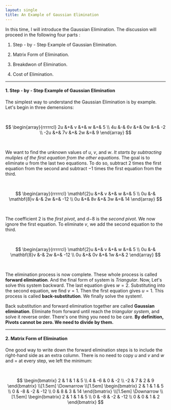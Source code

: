 ```yaml
---
layout: single
title: An Example of Gaussian Elimination
---
```



In this time, I will introduce the Gaussian Elimination. The discussion will proceed in the following four parts :   

1. Step - by - Step Example of Gaussian Elimination.    

2. Matrix Form of Elimination.    

3. Breakdwon of Elimination.     

4. Cost of Elimination.    

---

#### 1. Step - by - Step Example of Gaussian Elimination

The simplest way to understand the Gaussian Elimination is by example. Let's begin in three demensions: 

<br>

$$
\begin{array}{rrrrrcl}
2u &+& v  &+& w  &=& 5 \\
4u &-& 6v &+& 0w &=& -2 \\
-2u &+& 7v &+& 2w &=& 9
\end{array}
$$



<br>

We want to find the unknown values of $u$, $v$, and $w$. *It starts by subtracting muliples of the first equation from the other equations.* The goal is to eliminate $u$ from the last two equations. To do so, subtract $2$ times the first equation from the second and subtract $-1$ times the first equation from the third.

<br>

$$
\begin{array}{rrrrrcl}
\mathbf{2}u &+& v  &+& w  &=& 5 \\
      0u &-& \mathbf{8}v &-& 2w &=& -12 \\
      0u &+& 8v  &+& 3w  &=& 14
\end{array}
$$

<br>

The coefficient $2$ is the *first pivot*, and d$-8$ is the *second pivot*. We now ignore the first equation. To eliminate $v$, we add the second equation to the third.

<br>

$$
\begin{array}{rrrrrcl}
\mathbf{2}u &+& v  &+& w  &=& 5 \\
     0u &-& \mathbf{8}v &-& 2w &=& -12 \\
     0u &+& 0v &+& 1w &=& 2
\end{array}
$$

<br>

The elimination process is now complete. These whole process is called **forward elimination**. And the final form of system is *Triangular*. Now, Let's solve this system backward. The last equation gives $w =2$. Substituting into the second equation, we find $v = 1$. Then the first equation gives $u = 1$. This process is called **back-substitution**. We finally solve the system!.  

Back substitution and forward elimination together are called **Gaussian elimination**. Eliminate from forward until reach the *triangular system*, and solve it reverse order. There's one thing you need to be care. **By definition, Pivots cannot be zero. We need to divide by them.** 


---

#### 2. Matrix Form of Elimination 

One good way to write down the forward elimination steps is to include the right-hand side as an extra column. There is no need to copy $u$ and $v$ and $w$ and $=$ at every step, we left the minimum:

<br>

$$
\begin{bmatrix}
2 & 1 & 1 & 5 \\
4 & -6 & 0 & -2 \\
-2 & 7 & 2 & 9
\end{bmatrix}
\\[1.5em]
\Downarrow
\\[1.5em]
\begin{bmatrix}
2 & 1 & 1 & 5 \\
0 & -8 & -2 & -12 \\
0 & 8 & 3 & 14
\end{bmatrix}
\\[1.5em]
\Downarrow
\\[1.5em]
\begin{bmatrix}
2 & 1 & 1 & 5 \\
0 & -8 & -2 & -12 \\
0 & 0 & 1 & 2
\end{bmatrix}
$$


<br>
